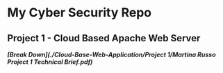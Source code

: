 # My Cyber Security Repo

## Project 1 - Cloud Based Apache Web Server

***[Break Down](./Cloud-Base-Web-Application/Project 1/Martina Russo Project 1 Technical Brief.pdf)***
